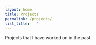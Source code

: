 ```yaml
---
layout: home
title: Projects
permalink: /projects/
list_title: ' '
---
```


Projects that I have worked on in the past.